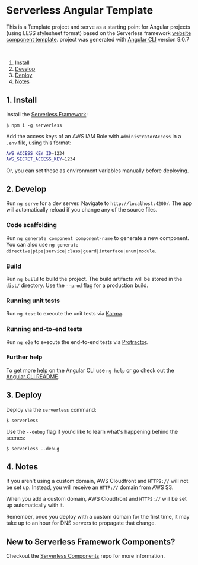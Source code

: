 # Serverless Angular Template

This is a Template project and serve as a starting point for Angular projects (using LESS stylesheet format) based on the Serverless framework [website component template](https://github.com/serverless/components/tree/master/templates/website). project was generated with [Angular CLI](https://github.com/angular/angular-cli) version 9.0.7

&nbsp;

1. [Install](#1-install)
2. [Develop](#2-develop)
3. [Deploy](#3-deploy)
4. [Notes](#4-notes)


## 1. Install

Install the [Serverless Framework](https://www.github.com/serverless/serverless):

```console
$ npm i -g serverless
```

Add the access keys of an AWS IAM Role with `AdministratorAccess` in a `.env` file, using this format:

```bash
AWS_ACCESS_KEY_ID=1234
AWS_SECRET_ACCESS_KEY=1234
```

Or, you can set these as environment variables manually before deploying.

## 2. Develop

Run `ng serve` for a dev server. Navigate to `http://localhost:4200/`. The app will automatically reload if you change any of the source files.

### Code scaffolding

Run `ng generate component component-name` to generate a new component. You can also use `ng generate directive|pipe|service|class|guard|interface|enum|module`.

### Build

Run `ng build` to build the project. The build artifacts will be stored in the `dist/` directory. Use the `--prod` flag for a production build.

### Running unit tests

Run `ng test` to execute the unit tests via [Karma](https://karma-runner.github.io).

### Running end-to-end tests

Run `ng e2e` to execute the end-to-end tests via [Protractor](http://www.protractortest.org/).

### Further help

To get more help on the Angular CLI use `ng help` or go check out the [Angular CLI README](https://github.com/angular/angular-cli/blob/master/README.md).


## 3. Deploy

Deploy via the `serverless` command:

```console
$ serverless
```

Use the `--debug` flag if you'd like to learn what's happening behind the scenes:

```console
$ serverless --debug
```

## 4. Notes

If you aren't using a custom domain, AWS Cloudfront and `HTTPS://` will not be set up. Instead, you will receive an `HTTP://` domain from AWS S3.

When you add a custom domain, AWS Cloudfront and `HTTPS://` will be set up automatically with it.

Remember, once you deploy with a custom domain for the first time, it may take up to an hour for DNS servers to propagate that change.

## New to Serverless Framework Components?

Checkout the [Serverless Components](https://github.com/serverless/components) repo for more information.
